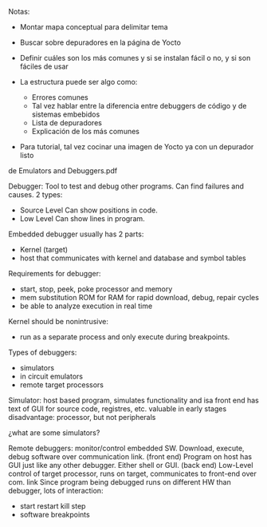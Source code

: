 Notas:

- Montar mapa conceptual para delimitar tema
- Buscar sobre depuradores en la página de Yocto
- Definir cuáles son los más comunes y si se instalan fácil o no, y si son fáciles de usar
- La estructura puede ser algo como:
  - Errores comunes
  - Tal vez hablar entre la diferencia entre debuggers de código y de sistemas embebidos
  - Lista de depuradores
  - Explicación de los más comunes

- Para tutorial, tal vez cocinar una imagen de Yocto ya con un depurador listo

de Emulators and Debuggers.pdf

Debugger:
Tool to test and debug other programs.
Can find failures and causes.
2 types:
  - Source Level
    Can show positions in code.
  - Low Level
    Can show lines in program.

Embedded debugger usually has 2 parts:
- Kernel (target)
- host that communicates with kernel and database and symbol tables

Requirements for debugger:
- start, stop, peek, poke processor and memory
- mem substitution ROM for RAM for rapid download, debug, repair cycles
- be able to analyze execution in real time

Kernel should be nonintrusive:
- run as a separate process and only execute during breakpoints.

Types of debuggers:
  - simulators
  - in circuit emulators
  - remote target processors

Simulator:
  host based program, simulates functionality and isa
  front end has text of GUI for source code, registres, etc.
  valuable in early stages
  disadvantage: processor, but not peripherals

  ¿what are some simulators?

Remote debuggers:
  monitor/control embedded SW. Download, execute, debug software over communication link.
  (front end) Program on host has GUI just like any other debugger. Either shell or GUI.
  (back end) Low-Level control of target processor, runs on target, communicates to front-end over com. link
  Since program being debugged runs on different HW than debugger, lots of interaction:
  - start restart kill step
  - software breakpoints